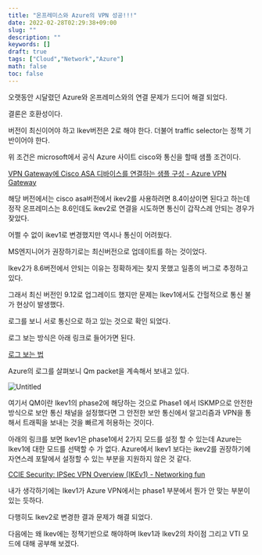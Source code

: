 ```yaml
---
title: "온프레미스와 Azure의 VPN 성공!!!"
date: 2022-02-28T02:29:38+09:00
slug: ""
description: ""
keywords: []
draft: true
tags: ["Cloud","Network","Azure"]
math: false
toc: false
---
```



오랫동안 시달렸던 Azure와 온프레미스와의 연결 문제가 드디어 해결 되었다.

결론은 호환성이다. 

버전이 최신이어야 하고 Ikev버전은 2로 해야 한다. 더불어 traffic selector는 정책 기반이어야 한다.

위 조건은 microsoft에서 공식 Azure 사이트 cisco와 통신을 할때 샘플 조건이다.

[VPN Gateway에 Cisco ASA 디바이스를 연결하는 샘플 구성 - Azure VPN Gateway](https://docs.microsoft.com/ko-kr/azure/vpn-gateway/vpn-gateway-3rdparty-device-config-cisco-asa)


해당 버전에서는 cisco asa버전에서 ikev2를 사용하려면 8.4이상이면 된다고 하는데 정작 온프레미스는 8.6인데도 ikev2로 연결을 시도하면 통신이 갑작스레 안되는 경우가 잦았다.

어쩔 수 없이 ikev1로 변경했지만 역시나 통신이 어려웠다. 

MS엔지니어가 권장하기로는 최신버전으로 업데이트를 하는 것이었다.

Ikev2가 8.6버전에서 안되는 이유는 정확하게는 찾지 못했고 일종의 버그로 추정하고 있다.

그래서 최신 버전인 9.12로 업그레이드 했지만 문제는 Ikev1에서도 간헐적으로 통신 불가 현상이 발생했다.

로그를 보니 서로 통신으로 하고 있는 것으로 확인 되었다.

로그 보는 방식은 아래 링크로 들어가면 된다.

[로그 보는 법](https://josephmjjo.github.io/blog/azure_vpn_log_review/)

Azure의 로그를 살펴보니 Qm packet을 계속해서 보내고 있다.

![Untitled](/img/sucess_vpn_connect/Untitled.png)

여기서 QM이란 Ikev1의 phase2에 해당하는 것으로 Phase1 에서 ISKMP으로 안전한 방식으로 보안 통신 채널을 설정했다면 그 안전한 보안 통신에서 알고리즘과 VPN을 통해서 트래픽을 보내는 것을 빠르게 허용하는 것이다. 

아래의 링크를 보면 Ikev1은 phase1에서 2가지 모드를 설정 할 수 있는데 Azure는 Ikev1에 대한 모드를  선택할 수 가 없다. Azure에서 Ikev1 보다는 ikev2를 권장하기에 자연스레 포탈에서 설정할 수 있는 부분을 지원하지 않은 것 같다.

[CCIE Security: IPSec VPN Overview (IKEv1) - Networking fun](http://www.network-node.com/blog/2017/7/24/ccie-security-ipsec-vpn-overview)

내가 생각하기에는 Ikev1가 Azure VPN에서는 phase1 부분에서 뭔가 안 맞는 부분이 있는 듯하다.

다행히도 Ikev2로 변경한 결과 문제가 해결 되었다. 

다음에는 왜 Ikev에는 정책기반으로 해야하며 Ikev1과 Ikev2의 차이점 그리고 VTI 모드에 대해 공부해 보겠다.